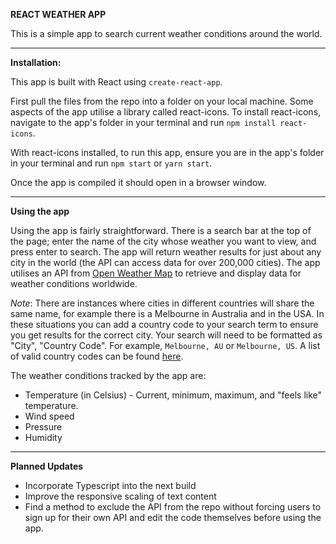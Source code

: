 **REACT WEATHER APP**

This is a simple app to search current weather conditions around the world.

---

**Installation:**

This app is built with React using `create-react-app`.

First pull the files from the repo into a folder on your local machine. Some aspects of the app utilise a library called react-icons. To install react-icons, navigate to the app's folder in your terminal and run `npm install react-icons`.

With react-icons installed, to run this app, ensure you are in the app's folder in your terminal and run `npm start` or `yarn start`.

Once the app is compiled it should open in a browser window.

---

**Using the app**

Using the app is fairly straightforward. There is a search bar at the top of the page; enter the name of the city whose weather you want to view, and press enter to search. The app will return weather results for just about any city in the world (the API can access data for over 200,000 cities). The app utilises an API from [Open Weather Map](https://openweathermap.org/) to retrieve and display data for weather conditions worldwide.

_Note_: There are instances where cities in different countries will share the same name, for example there is a Melbourne in Australia and in the USA. In these situations you can add a country code to your search term to ensure you get results for the correct city. Your search will need to be formatted as "City", "Country Code". For example, `Melbourne, AU` or `Melbourne, US`. A list of valid country codes can be found [here](https://www.iso.org/obp/ui/#search/code).

The weather conditions tracked by the app are:

- Temperature (in Celsius) - Current, minimum, maximum, and "feels like" temperature.
- Wind speed
- Pressure
- Humidity

---

**Planned Updates**

- Incorporate Typescript into the next build
- Improve the responsive scaling of text content
- Find a method to exclude the API from the repo without forcing users to sign up for their own API and edit the code themselves before using the app.
